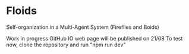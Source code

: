 # Floids
Self-organization in a Multi-Agent System (Fireflies and Boids)

Work in progress
GitHub IO web page will be published on 21/08
To test now, clone the repository and run "npm run dev"
